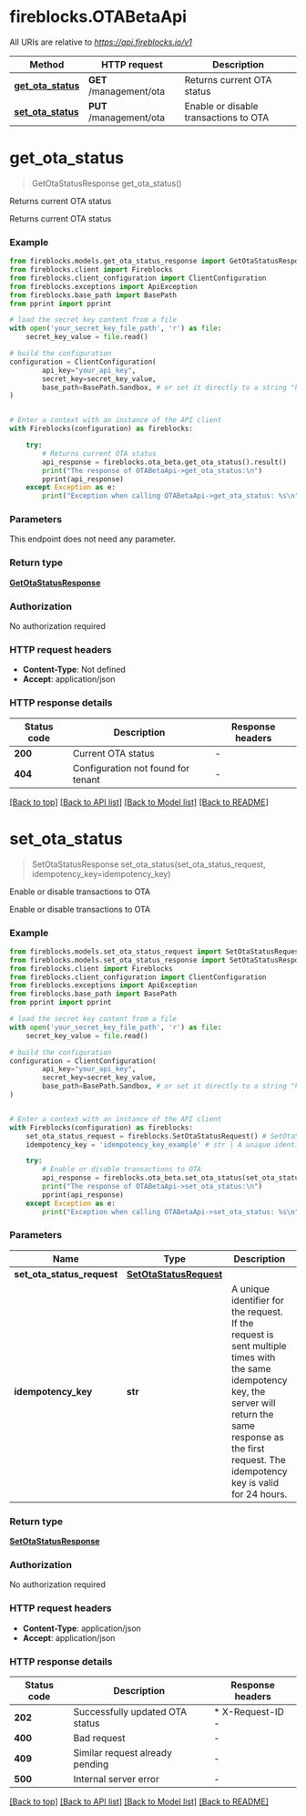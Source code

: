 # fireblocks.OTABetaApi

All URIs are relative to *https://api.fireblocks.io/v1*

Method | HTTP request | Description
------------- | ------------- | -------------
[**get_ota_status**](OTABetaApi.md#get_ota_status) | **GET** /management/ota | Returns current OTA status
[**set_ota_status**](OTABetaApi.md#set_ota_status) | **PUT** /management/ota | Enable or disable transactions to OTA


# **get_ota_status**
> GetOtaStatusResponse get_ota_status()

Returns current OTA status

Returns current OTA status

### Example


```python
from fireblocks.models.get_ota_status_response import GetOtaStatusResponse
from fireblocks.client import Fireblocks
from fireblocks.client_configuration import ClientConfiguration
from fireblocks.exceptions import ApiException
from fireblocks.base_path import BasePath
from pprint import pprint

# load the secret key content from a file
with open('your_secret_key_file_path', 'r') as file:
    secret_key_value = file.read()

# build the configuration
configuration = ClientConfiguration(
        api_key="your_api_key",
        secret_key=secret_key_value,
        base_path=BasePath.Sandbox, # or set it directly to a string "https://sandbox-api.fireblocks.io/v1"
)


# Enter a context with an instance of the API client
with Fireblocks(configuration) as fireblocks:

    try:
        # Returns current OTA status
        api_response = fireblocks.ota_beta.get_ota_status().result()
        print("The response of OTABetaApi->get_ota_status:\n")
        pprint(api_response)
    except Exception as e:
        print("Exception when calling OTABetaApi->get_ota_status: %s\n" % e)
```



### Parameters

This endpoint does not need any parameter.

### Return type

[**GetOtaStatusResponse**](GetOtaStatusResponse.md)

### Authorization

No authorization required

### HTTP request headers

 - **Content-Type**: Not defined
 - **Accept**: application/json

### HTTP response details

| Status code | Description | Response headers |
|-------------|-------------|------------------|
**200** | Current OTA status |  -  |
**404** | Configuration not found for tenant |  -  |

[[Back to top]](#) [[Back to API list]](../README.md#documentation-for-api-endpoints) [[Back to Model list]](../README.md#documentation-for-models) [[Back to README]](../README.md)

# **set_ota_status**
> SetOtaStatusResponse set_ota_status(set_ota_status_request, idempotency_key=idempotency_key)

Enable or disable transactions to OTA

Enable or disable transactions to OTA

### Example


```python
from fireblocks.models.set_ota_status_request import SetOtaStatusRequest
from fireblocks.models.set_ota_status_response import SetOtaStatusResponse
from fireblocks.client import Fireblocks
from fireblocks.client_configuration import ClientConfiguration
from fireblocks.exceptions import ApiException
from fireblocks.base_path import BasePath
from pprint import pprint

# load the secret key content from a file
with open('your_secret_key_file_path', 'r') as file:
    secret_key_value = file.read()

# build the configuration
configuration = ClientConfiguration(
        api_key="your_api_key",
        secret_key=secret_key_value,
        base_path=BasePath.Sandbox, # or set it directly to a string "https://sandbox-api.fireblocks.io/v1"
)


# Enter a context with an instance of the API client
with Fireblocks(configuration) as fireblocks:
    set_ota_status_request = fireblocks.SetOtaStatusRequest() # SetOtaStatusRequest | 
    idempotency_key = 'idempotency_key_example' # str | A unique identifier for the request. If the request is sent multiple times with the same idempotency key, the server will return the same response as the first request. The idempotency key is valid for 24 hours. (optional)

    try:
        # Enable or disable transactions to OTA
        api_response = fireblocks.ota_beta.set_ota_status(set_ota_status_request, idempotency_key=idempotency_key).result()
        print("The response of OTABetaApi->set_ota_status:\n")
        pprint(api_response)
    except Exception as e:
        print("Exception when calling OTABetaApi->set_ota_status: %s\n" % e)
```



### Parameters


Name | Type | Description  | Notes
------------- | ------------- | ------------- | -------------
 **set_ota_status_request** | [**SetOtaStatusRequest**](SetOtaStatusRequest.md)|  | 
 **idempotency_key** | **str**| A unique identifier for the request. If the request is sent multiple times with the same idempotency key, the server will return the same response as the first request. The idempotency key is valid for 24 hours. | [optional] 

### Return type

[**SetOtaStatusResponse**](SetOtaStatusResponse.md)

### Authorization

No authorization required

### HTTP request headers

 - **Content-Type**: application/json
 - **Accept**: application/json

### HTTP response details

| Status code | Description | Response headers |
|-------------|-------------|------------------|
**202** | Successfully updated OTA status |  * X-Request-ID -  <br>  |
**400** | Bad request |  -  |
**409** | Similar request already pending |  -  |
**500** | Internal server error |  -  |

[[Back to top]](#) [[Back to API list]](../README.md#documentation-for-api-endpoints) [[Back to Model list]](../README.md#documentation-for-models) [[Back to README]](../README.md)

